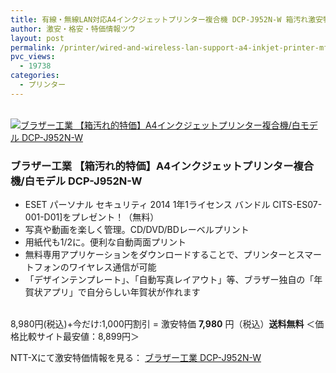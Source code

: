 ```yaml
---
title: 有線・無線LAN対応A4インクジェットプリンター複合機 DCP-J952N-W 箱汚れ激安特価7,980円！送料無料！
author: 激安・格安・特価情報ツウ
layout: post
permalink: /printer/wired-and-wireless-lan-support-a4-inkjet-printer-mfp-dcp-j952n-w-7980.html
pvc_views:
  - 19738
categories:
  - プリンター
---
```

<div class="img-bg2 img_L">
  <a href="//px.a8.net/svt/ejp?a8mat=ZYP6S+8IMA3E+S1Q+BWGDT&#038;a8ejpredirect=//nttxstore.jp/_II_BR14430879" target="_blank"><br /> <img border="0" alt="ブラザー工業 【箱汚れ的特価】A4インクジェットプリンター複合機/白モデル DCP-J952N-W" src="//image.nttxstore.jp/l2_images/B/BR/BR14430879.jpg" data-recalc-dims="1" /></a>
</div>

### ブラザー工業 【箱汚れ的特価】A4インクジェットプリンター複合機/白モデル DCP-J952N-W
<!--more-->

  * ESET パーソナル セキュリティ 2014 1年1ライセンス バンドル CITS-ES07-001-D01]をプレゼント！（無料）
  * 写真や動画を楽しく管理。CD/DVD/BDレーベルプリント
  * 用紙代も1/2に。便利な自動両面プリント
  * 無料専用アプリケーションをダウンロードすることで、プリンターとスマートフォンのワイヤレス通信が可能
  * 「デザインテンプレート」、「自動写真レイアウト」等、ブラザー独自の「年賀状アプリ」で自分らしい年賀状が作れます

<br clear="all" />8,980円(税込)+今だけ:1,000円割引 = 激安特価 <span class="tokka-price"><strong>7,980</strong></span> 円（税込）**送料無料**
＜価格比較サイト最安値：8,899円＞

NTT-Xにて激安特価情報を見る： <span class="fs150p"><a href="//px.a8.net/svt/ejp?a8mat=ZYP6S+8IMA3E+S1Q+BWGDT&#038;a8ejpredirect=//nttxstore.jp/_II_BR14430879" target="_blank">ブラザー工業 DCP-J952N-W</a></span>